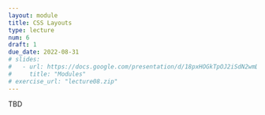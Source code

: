 ```yaml
---
layout: module
title: CSS Layouts
type: lecture
num: 6
draft: 1
due_date: 2022-08-31
# slides:
#   - url: https://docs.google.com/presentation/d/18pxHOGkTpOJ2iSdN2wmDZ8v1tY1g-pl1TrU4xg7S-zs/edit?usp=sharing
#     title: "Modules"
# exercise_url: "lecture08.zip"
---
```


TBD